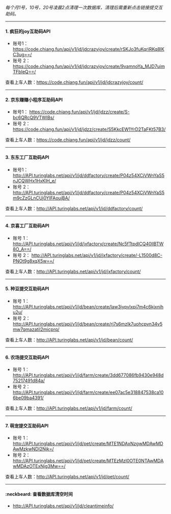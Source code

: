 *每个月1号，10号，20号凌晨2点清理一次数据库，清理后需重新点击链接提交互助码。*

---

#### 1. 疯狂的joy互助码API
* 账号1：
<https://code.chiang.fun/api/v1/jd/jdcrazyjoy/create/rSKJo3fuKqriRKq8lKC3ug==/>  
* 账号 2：
<https://code.chiang.fun/api/v1/jd/jdcrazyjoy/create/9vamnoYa_MJD7uimTFbIeQ==/>

查看上车人数：<https://code.chiang.fun/api/v1/jd/jdcrazyjoy/count/>

---

#### 2. 京东赚赚小程序互助码API
* 账号1：
<https://code.chiang.fun/api/v1/jd/jdzz/create/S-bc6QRcQ9VTWIBs/>  
* 账号 2：
<https://code.chiang.fun/api/v1/jd/jdzz/create/S5KkcEW1YrD2TaFKt57B3/>

查看上车人数：<https://code.chiang.fun/api/v1/jd/jdzz/count/>

---

#### 3. 东东工厂互助码API
* 账号1：
<http://API.turinglabs.net/api/v1/jd/ddfactory/create/P04z54XCjVWnYaS5nJCQWHx1HxKlH_e/>  
* 账号 2：
<http://API.turinglabs.net/api/v1/jd/ddfactory/create/P04z54XCjVWnYaS5m9cZzGLnCUj0YIFAoujBA/>

查看上车人数：<http://API.turinglabs.net/api/v1/jd/ddfactory/count/>

---

#### 4. 京喜工厂互助码API
* 账号 1：
<http://API.turinglabs.net/api/v1/jd/jxfactory/create/Nc5fTtpdlCQ40llBTW8O_A==/>  
* 账号 2：
<http://API.turinglabs.net/api/v1/jd/jxfactory/create/-L1500d8C-PNOt9g8xqX5w==/>

查看上车人数：<http://API.turinglabs.net/api/v1/jd/jxfactory/count/>

---

#### 5. 种豆提交互助码API
* 账号 1：
<http://API.turinglabs.net/api/v1/jd/bean/create/law3iypvlxpi7m4c6kjxnihu2u/>  
* 账号 2：
<http://API.turinglabs.net/api/v1/jd/bean/create/rj7s6mzlk7uohcpvn34v5mw7qmazatil2micprq/>

查看上车人数：<http://API.turinglabs.net/api/v1/jd/bean/count/>

---

#### 6. 农场提交互助码API
* 账号 1：
<http://API.turinglabs.net/api/v1/jd/farm/create/3dd677086fb9430e948d75217491d84a/>  
* 账号 2：
<http://API.turinglabs.net/api/v1/jd/farm/create/ee07ac5e318847538ca106be09ba4391/>

查看上车人数：<http://API.turinglabs.net/api/v1/jd/farm/count/>

---

#### 7. 萌宠提交互助码API
* 账号 1：
<http://API.turinglabs.net/api/v1/jd/pet/create/MTE1NDAxNzgwMDAwMDAwMzkwNDI2Njk=/>  
* 账号 2：
<http://API.turinglabs.net/api/v1/jd/pet/create/MTEzMzI0OTE0NTAwMDAwMDAzOTExNjg3Mw==/>

查看上车人数：<http://API.turinglabs.net/api/v1/jd/pet/count/>

---

#### :neckbeard: 查看数据库清空时间

* <http://API.turinglabs.net/api/v1/jd/cleantimeinfo/>

